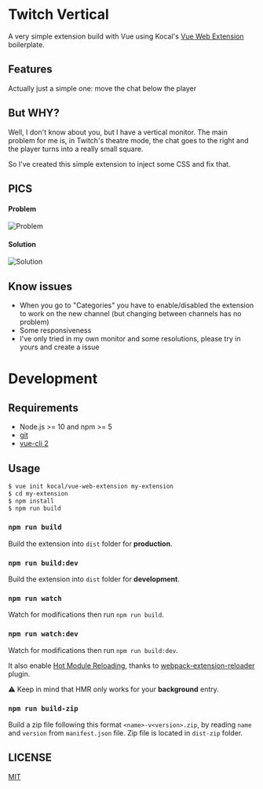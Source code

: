 # Twitch Vertical

A very simple extension build with Vue using Kocal's [Vue Web Extension](https://github.com/Kocal/vue-web-extension) boilerplate.

## Features

Actually just a simple one: move the chat below the player

## But WHY?

Well, I don't know about you, but I have a vertical monitor. The main problem for me is, in Twitch's theatre mode, the chat goes to the right and the player turns into a really small square.

So I've created this simple extension to inject some CSS and fix that.

## PICS

#### Problem

![Problem](./images/problem.gif)

#### Solution

![Solution](./images/solution.gif)

## Know issues

- When you go to "Categories" you have to enable/disabled the extension to work on the new channel (but changing between channels has no problem)
- Some responsiveness
- I've only tried in my own monitor and some resolutions, please try in yours and create a issue

# Development

## Requirements

- Node.js >= 10 and npm >= 5
- [git](https://git-scm.com)
- [vue-cli 2](https://github.com/vuejs/vue-cli/tree/v2)

## Usage

```bash
$ vue init kocal/vue-web-extension my-extension
$ cd my-extension
$ npm install
$ npm run build
```

### `npm run build`

Build the extension into `dist` folder for **production**.

### `npm run build:dev`

Build the extension into `dist` folder for **development**.

### `npm run watch`

Watch for modifications then run `npm run build`.

### `npm run watch:dev`

Watch for modifications then run `npm run build:dev`.

It also enable [Hot Module Reloading](https://webpack.js.org/concepts/hot-module-replacement), thanks to [webpack-extension-reloader](https://github.com/rubenspgcavalcante/webpack-extension-reloader) plugin.

:warning: Keep in mind that HMR only works for your **background** entry.

### `npm run build-zip`

Build a zip file following this format `<name>-v<version>.zip`, by reading `name` and `version` from `manifest.json` file.
Zip file is located in `dist-zip` folder.

## LICENSE

[MIT](LICENSE)
